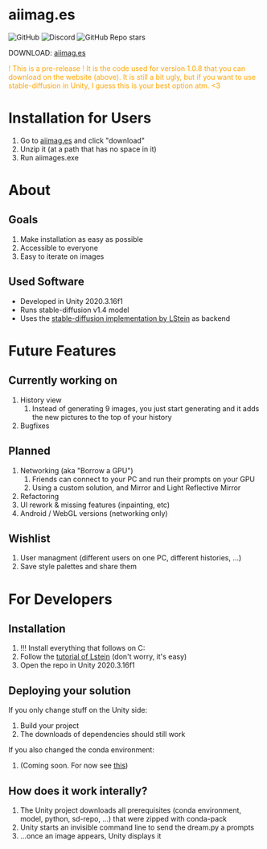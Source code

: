# aiimag.es #
![GitHub](https://img.shields.io/github/license/GothaB/aiimages?style=for-the-badge)
![Discord](https://img.shields.io/discord/1012506307707809843?style=for-the-badge&logo=discord&logoColor=%237289DA)
![GitHub Repo stars](https://img.shields.io/github/stars/GothaB/aiimages?style=for-the-badge)

DOWNLOAD: [aiimag.es](https://aiimag.es)

<span style="color:orange">! This is a pre-release ! It is the code used for version 1.0.8 that you can download on the website (above). It is still a bit ugly, but if you want to use stable-diffusion in Unity, I guess this is your best option atm. <3 </span>

# Installation for Users #
1. Go to [aiimag.es](https://aiimag.es) and click "download"
2. Unzip it (at a path that has no space in it)
3. Run aiimages.exe


# About #

## Goals ##
1. Make installation as easy as possible
2. Accessible to everyone
3. Easy to iterate on images

## Used Software ##
- Developed in Unity 2020.3.16f1
- Runs stable-diffusion v1.4 model
- Uses the [stable-diffusion implementation by LStein](https://github.com/lstein/stable-diffusion) as backend


# Future Features #

## Currently working on ##
1. History view
	1. Instead of generating 9 images, you just start generating and it adds the new pictures to the top of your history
2. Bugfixes

## Planned ##
1. Networking (aka "Borrow a GPU")
	1. Friends can connect to your PC and run their prompts on your GPU
	2. Using a custom solution, and Mirror and Light Reflective Mirror
2. Refactoring 
3. UI rework & missing features (inpainting, etc)
4. Android / WebGL versions (networking only)

## Wishlist ##
1. User managment (different users on one PC, different histories, ...)
2. Save style palettes and share them


# For Developers #

## Installation ##
1. !!! Install everything that follows on C:
2. Follow the [tutorial of Lstein](https://github.com/lstein/stable-diffusion) (don't worry, it's easy)
3. Open the repo in Unity 2020.3.16f1

## Deploying your solution ##
If you only change stuff on the Unity side:
1. Build your project
2. The downloads of dependencies should still work

If you also changed the conda environment:
1. (Coming soon. For now see [this](https://github.com/lstein/stable-diffusion/discussions/264#discussioncomment-3542992))

## How does it work interally? ##
1. The Unity project downloads all prerequisites (conda environment, model, python, sd-repo, ...) that were zipped with conda-pack
2. Unity starts an invisible command line to send the dream.py a prompts
3. ...once an image appears, Unity displays it

